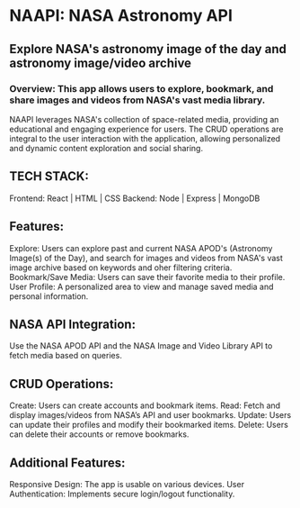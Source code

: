 # NAAPI: NASA Astronomy API
## Explore NASA's astronomy image of the day and astronomy image/video archive
### Overview: This app allows users to explore, bookmark, and share images and videos from NASA's vast media library.

NAAPI leverages NASA's collection of space-related media, providing an educational and engaging experience for users. The CRUD operations are integral to the user interaction with the application, allowing personalized and dynamic content exploration and social sharing.

## TECH STACK:
Frontend: React | HTML | CSS
Backend: Node | Express | MongoDB

## Features:
Explore: Users can explore past and current NASA APOD's (Astronomy Image(s) of the Day), and search for images and videos from NASA's vast image archive based on keywords and oher filtering criteria.
Bookmark/Save Media: Users can save their favorite media to their profile.
User Profile: A personalized area to view and manage saved media and personal information.

## NASA API Integration:
Use the NASA APOD API and the NASA Image and Video Library API to fetch media based on queries.

## CRUD Operations:
Create: Users can create accounts and bookmark items.
Read: Fetch and display images/videos from NASA’s API and user bookmarks.
Update: Users can update their profiles and modify their bookmarked items.
Delete: Users can delete their accounts or remove bookmarks.

## Additional Features:
Responsive Design: The app is usable on various devices.
User Authentication: Implements secure login/logout functionality.

